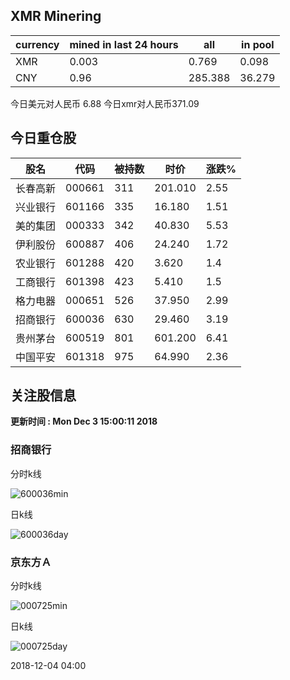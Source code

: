 ## XMR Minering

|currency|mined in last 24 hours|all|in pool|
|---|---|---|---|
|XMR|0.003|0.769|0.098|
|CNY|0.96|285.388|36.279|

今日美元对人民币 6.88	今日xmr对人民币371.09


## 今日重仓股 

|股名|代码|被持数|时价|涨跌%|
|---|---|---|---|---|
|长春高新|000661|311|201.010|2.55|
|兴业银行|601166|335|16.180|1.51|
|美的集团|000333|342|40.830|5.53|
|伊利股份|600887|406|24.240|1.72|
|农业银行|601288|420|3.620|1.4|
|工商银行|601398|423|5.410|1.5|
|格力电器|000651|526|37.950|2.99|
|招商银行|600036|630|29.460|3.19|
|贵州茅台|600519|801|601.200|6.41|
|中国平安|601318|975|64.990|2.36|

## 关注股信息
**更新时间 : Mon Dec  3 15:00:11 2018**
### 招商银行 
分时k线

![600036min](http://image.sinajs.cn/newchart/min/n/sh600036.gif)

日k线

![600036day](http://image.sinajs.cn/newchart/daily/n/sh600036.gif)

### 京东方Ａ 
分时k线

![000725min](http://image.sinajs.cn/newchart/min/n/sz000725.gif)

日k线

![000725day](http://image.sinajs.cn/newchart/daily/n/sz000725.gif)

2018-12-04 04:00